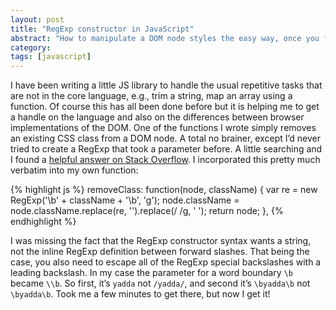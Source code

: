 ```yaml
---
layout: post
title: "RegExp constructor in JavaScript"
abstract: "How to manipulate a DOM node styles the easy way, once you figure out that the JavaScript RegExp constructor takes a string."
category: 
tags: [javascript]
---
```

I have been writing a little JS library to handle the usual repetitive tasks that are not in the core language, e.g., trim a string, map an array using a function. Of course this has all been done before but it is helping me to get a handle on the language and also on the differences between browser implementations of the DOM. One of the functions I wrote simply removes an existing CSS class from a DOM node. A total no brainer, except I’d never tried to create a RegExp that took a parameter before. A little searching and I found a [helpful answer on Stack Overflow](http://stackoverflow.com/questions/195951/change-an-elements-css-class-with-javascript). I incorporated this pretty much verbatim into my own function:

{% highlight js %}
removeClass: function(node, className) {
  var re = new RegExp('\\b' + className + '\\b', 'g');
  node.className = node.className.replace(re, '').replace(/  /g, ' ');
  return node;
},
{% endhighlight %}

I was missing the fact that the RegExp constructor syntax wants a string, not the inline RegExp definition between forward slashes. That being the case, you also need to escape all of the RegExp special backslashes with a leading backslash. In my case the parameter for a word boundary `\b` became `\\b`. So first, it’s `yadda` not `/yadda/`, and second it’s `\byadda\b` not `\byadda\b`. Took me a few minutes to get there, but now I get it!
